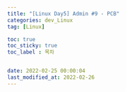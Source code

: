 ```yaml
---
title: "[Linux Day5] Admin #9 - PCB"
categories: dev_Linux
tag: [Linux]

toc: true
toc_sticky: true
toc_label : 목차


date: 2022-02-25 00:00:04
last_modified_at: 2022-02-26
---
```

<br>
<br>

